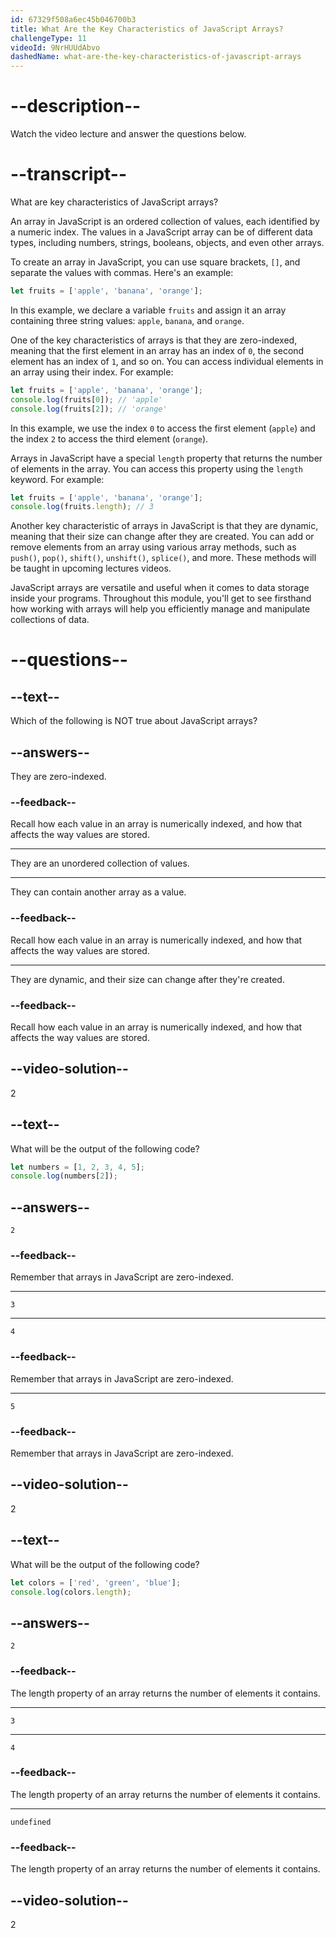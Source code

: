 ```yaml
---
id: 67329f508a6ec45b046700b3
title: What Are the Key Characteristics of JavaScript Arrays?
challengeType: 11
videoId: 9NrHUUdAbvo
dashedName: what-are-the-key-characteristics-of-javascript-arrays
---
```


# --description--

Watch the video lecture and answer the questions below.

# --transcript--

What are key characteristics of JavaScript arrays?

An array in JavaScript is an ordered collection of values, each identified by a numeric index. The values in a JavaScript array can be of different data types, including numbers, strings, booleans, objects, and even other arrays.

To create an array in JavaScript, you can use square brackets, `[]`, and separate the values with commas. Here's an example:

```js
let fruits = ['apple', 'banana', 'orange'];
```

In this example, we declare a variable `fruits` and assign it an array containing three string values: `apple`, `banana`, and `orange`.

One of the key characteristics of arrays is that they are zero-indexed, meaning that the first element in an array has an index of `0`, the second element has an index of `1`, and so on. You can access individual elements in an array using their index. For example:

```js
let fruits = ['apple', 'banana', 'orange'];
console.log(fruits[0]); // 'apple'
console.log(fruits[2]); // 'orange'
```

In this example, we use the index `0` to access the first element (`apple`) and the index `2` to access the third element (`orange`).

Arrays in JavaScript have a special `length` property that returns the number of elements in the array. You can access this property using the `length` keyword. For example:

```js
let fruits = ['apple', 'banana', 'orange'];
console.log(fruits.length); // 3
```

Another key characteristic of arrays in JavaScript is that they are dynamic, meaning that their size can change after they are created. You can add or remove elements from an array using various array methods, such as `push()`, `pop()`, `shift()`, `unshift()`, `splice()`, and more. These methods will be taught in upcoming lectures videos.

JavaScript arrays are versatile and useful when it comes to data storage inside your programs. Throughout this module, you'll get to see firsthand how working with arrays will help you efficiently manage and manipulate collections of data.

# --questions--

## --text--

Which of the following is NOT true about JavaScript arrays?

## --answers--

They are zero-indexed.

### --feedback--

Recall how each value in an array is numerically indexed, and how that affects the way values are stored.

---

They are an unordered collection of values.

---

They can contain another array as a value.

### --feedback--

Recall how each value in an array is numerically indexed, and how that affects the way values are stored.

---

They are dynamic, and their size can change after they're created.

### --feedback--

Recall how each value in an array is numerically indexed, and how that affects the way values are stored.

## --video-solution--

2

## --text--

What will be the output of the following code?

```js
let numbers = [1, 2, 3, 4, 5];
console.log(numbers[2]);
```

## --answers--

`2`

### --feedback--

Remember that arrays in JavaScript are zero-indexed.

---

`3`

---

`4`

### --feedback--

Remember that arrays in JavaScript are zero-indexed.

---

`5`

### --feedback--

Remember that arrays in JavaScript are zero-indexed.

## --video-solution--

2

## --text--

What will be the output of the following code?

```js
let colors = ['red', 'green', 'blue'];
console.log(colors.length);
```

## --answers--

`2`

### --feedback--

The length property of an array returns the number of elements it contains.

---

`3`

---

`4`

### --feedback--

The length property of an array returns the number of elements it contains.

---

`undefined`

### --feedback--

The length property of an array returns the number of elements it contains.

## --video-solution--

2
